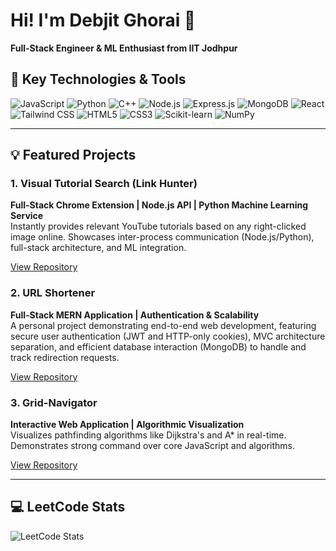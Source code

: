 <div>

# Hi! I'm Debjit Ghorai 👋
**Full-Stack Engineer & ML Enthusiast from IIT Jodhpur**

## 🚀 Key Technologies & Tools

<div>
<!-- Programming Languages -->
<img src="https://img.shields.io/badge/JavaScript-F7DF1E?style=for-the-badge&logo=javascript&logoColor=black" alt="JavaScript"/>
<img src="https://img.shields.io/badge/Python-3776AB?style=for-the-badge&logo=python&logoColor=white" alt="Python"/>
<img src="https://img.shields.io/badge/C++-00599C?style=for-the-badge&logo=cplusplus&logoColor=white" alt="C++"/>

<!-- Backend -->
<img src="https://img.shields.io/badge/Node.js-339933?style=for-the-badge&logo=node.js&logoColor=white" alt="Node.js"/>
<img src="https://img.shields.io/badge/Express.js-000000?style=for-the-badge&logo=express&logoColor=white" alt="Express.js"/>
<img src="https://img.shields.io/badge/MongoDB-47A248?style=for-the-badge&logo=mongodb&logoColor=white" alt="MongoDB"/>

<!-- Frontend -->
<img src="https://img.shields.io/badge/React-61DAFB?style=for-the-badge&logo=react&logoColor=black" alt="React"/>
<img src="https://img.shields.io/badge/Tailwind_CSS-06B6D4?style=for-the-badge&logo=tailwind-css&logoColor=white" alt="Tailwind CSS"/>
<img src="https://img.shields.io/badge/HTML5-E34F26?style=for-the-badge&logo=html5&logoColor=white" alt="HTML5"/>
<img src="https://img.shields.io/badge/CSS3-1572B6?style=for-the-badge&logo=css3&logoColor=white" alt="CSS3"/>

<!-- ML / Data -->
<img src="https://img.shields.io/badge/Scikit--learn-F7931E?style=for-the-badge&logo=scikit-learn&logoColor=white" alt="Scikit-learn"/>
<img src="https://img.shields.io/badge/NumPy-013243?style=for-the-badge&logo=numpy&logoColor=white" alt="NumPy"/>
</div>

---

## 💡 Featured Projects

### 1. Visual Tutorial Search (Link Hunter)
**Full-Stack Chrome Extension | Node.js API | Python Machine Learning Service**  
Instantly provides relevant YouTube tutorials based on any right-clicked image online. Showcases inter-process communication (Node.js/Python), full-stack architecture, and ML integration.

[View Repository](https://github.com/CODEsane04/Link-Hunter.git)

### 2. URL Shortener
**Full-Stack MERN Application | Authentication & Scalability**  
A personal project demonstrating end-to-end web development, featuring secure user authentication (JWT and HTTP-only cookies), MVC architecture separation, and efficient database interaction (MongoDB) to handle and track redirection requests.

[View Repository](https://github.com/CODEsane04/URL-shortener.git) 

### 3. Grid-Navigator
**Interactive Web Application | Algorithmic Visualization**  
Visualizes pathfinding algorithms like Dijkstra's and A* in real-time. Demonstrates strong command over core JavaScript and algorithms.

[View Repository](https://github.com/hecker-200/DSAFINAL.git)

---

<h2>💻 LeetCode Stats</h2>
<div">

<!-- Overall LeetCode Stats -->
<img src="https://leetcode-stats.vercel.app/api?username=GODsane04&theme=dark&show_icons=true&hide_border=false" alt="LeetCode Stats" />
</div>

